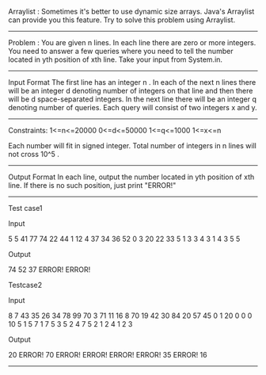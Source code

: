 Arraylist : Sometimes it's better to use dynamic size arrays. Java's Arraylist can provide you this feature. Try to solve this problem using Arraylist.


-----------------------------------------------------------------------------------------------------------------------------------------------------------------------


Problem : You are given n lines. In each line there are zero or more integers. You need to answer a few queries where you need to tell the number located in yth 
          position of xth line.
           Take your input from System.in.
           
    
-----------------------------------------------------------------------------------------------------------------------------------------------------------------------
  
Input Format
The first line has an integer n . In each of the next n lines there will be an integer d denoting number of integers on that line and then there will be
d space-separated integers. In the next line there will be an integer q denoting number of queries. Each query will consist of two integers x and y.

-----------------------------------------------------------------------------------------------------------------------------------------------------------------------
        
Constraints:
1<=n<=20000
0<=d<=50000
1<=q<=1000
1<=x<=n

Each number will fit in signed integer.
Total number of integers in n lines will not cross 10^5 .

-----------------------------------------------------------------------------------------------------------------------------------------------------------------------

Output Format
In each line, output the number located in yth position of xth line. If there is no such position, just print "ERROR!"

-----------------------------------------------------------------------------------------------------------------------------------------------------------------------

Test case1

Input

5
5 41 77 74 22 44
1 12
4 37 34 36 52
0
3 20 22 33
5
1 3
3 4
3 1
4 3
5 5

Output

74
52
37
ERROR!
ERROR!

Testcase2

Input

8
7 43 35 26 34 78 99 70
3 71 11 16
8 70 19 42 30 84 20 57 45
0
1 20
0
0
0
10
5 1
5 7
1 7
5 3
5 2
4 7
5 2
1 2
4 1
2 3

Output

20
ERROR!
70
ERROR!
ERROR!
ERROR!
ERROR!
35
ERROR!
16

-----------------------------------------------------------------------------------------------------------------------------------------------------------------------

